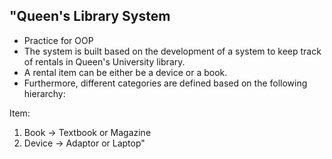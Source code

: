 ## "Queen's Library System
- Practice for OOP
- The system is built based on the development of a system to keep track of rentals in Queen's University library.
- A rental item can be either be a device or a book. 
- Furthermore, different categories are defined based on the following hierarchy:

Item: 
1) Book -> Textbook or Magazine
2) Device -> Adaptor or Laptop"
